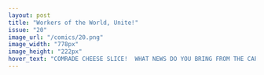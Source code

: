 ```yaml
---
layout: post
title: "Workers of the World, Unite!"
issue: "20"
image_url: "/comics/20.png"
image_width: "778px"
image_height: "222px"
hover_text: "COMRADE CHEESE SLICE!  WHAT NEWS DO YOU BRING FROM THE CAPITALIST PIGS?"
---
```


